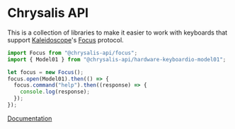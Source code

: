 Chrysalis API
=============

This is a collection of libraries to make it easier to work with keyboards that support [Kaleidoscope][kaleidoscope]'s [Focus][kaleidoscope:focus] protocol.

 [kaleidoscope]: https://github.com/keyboardio/Kaleidoscope
 [kaleidoscope:focus]: https://github.com/keyboardio/Kaleidoscope/blob/master/doc/plugin/FocusSerial.md

```javascript
import Focus from "@chrysalis-api/focus";
import { Model01 } from "@chrysalis-api/hardware-keyboardio-model01";

let focus = new Focus();
focus.open(Model01).then(() => {
  focus.command("help").then((response) => {
    console.log(response);
  });
});
```

[Documentation](https://lepidopterarium.github.io/chrysalis-api/)
